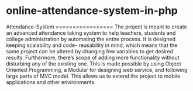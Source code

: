 # online-attendance-system-in-php
Attendance-System =================  The project is meant to create an advanced attendance taking system to help teachers,  students and college administration by automating the entire process. It is designed keeping  scalability and code- reusability in mind, which means that the same project can be altered  by changing few variables to get desired results. Furthermore, there’s scope of adding more  functionality without disturbing any of the existing one. This is made possible by using  Object Oriented Programming, a Modular for designing web service, and following large  parts of MVC model. This allows us to extend the project to mobile applications and other environments. 
